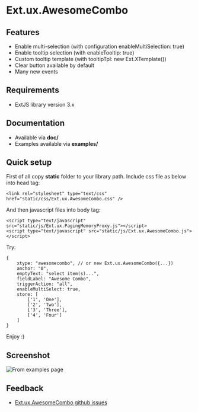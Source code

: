 Ext.ux.AwesomeCombo
===================

Features
--------
>
- Enable multi-selection (with configuration enableMultiSelection: true)
- Enable tooltip selection (with enableTooltip: true)
- Custom tooltip template (with tooltipTpl: new Ext.XTemplate())
- Clear button available by default
- Many new events

Requirements
------------
>
- ExtJS library version 3.x

Documentation
-------------
>
- Available via **doc/**
- Examples available via **examples/**

Quick setup
-----------
First of all copy **static** folder to your library path.
Include css file as below into head tag:

	<link rel="stylesheet" type="text/css" href="static/css/Ext.ux.AwesomeCombo.css" />

And then javascript files into body tag:

	<script type="text/javascript" src="static/js/Ext.ux.PagingMemoryProxy.js"></script>
	<script type="text/javascript" src="static/js/Ext.ux.AwesomeCombo.js"></script>

Try:

	{
		xtype: "awesomecombo", // or new Ext.ux.AwesomeCombo({...})
		anchor: "0",
		emptyText: "select item(s)...",
		fieldLabel: "Awesome Combo",
		triggerAction: "all",
		enableMultiSelect: true,
		store: [
			['1', 'One'],
			['2', 'Two'],
			['3', 'Three'],
			['4', 'Four']
		]
	}

Enjoy :)

Screenshot
----------
![From examples page][1]

Feedback
--------
>
- [Ext.ux.AwesomeCombo github issues](https://github.com/revolunet/Ext.ux.AwesomCombo/issues)

[1]: https://github.com/revolunet/Ext.ux.AwesomeCombo/raw/master/screenshot.png
